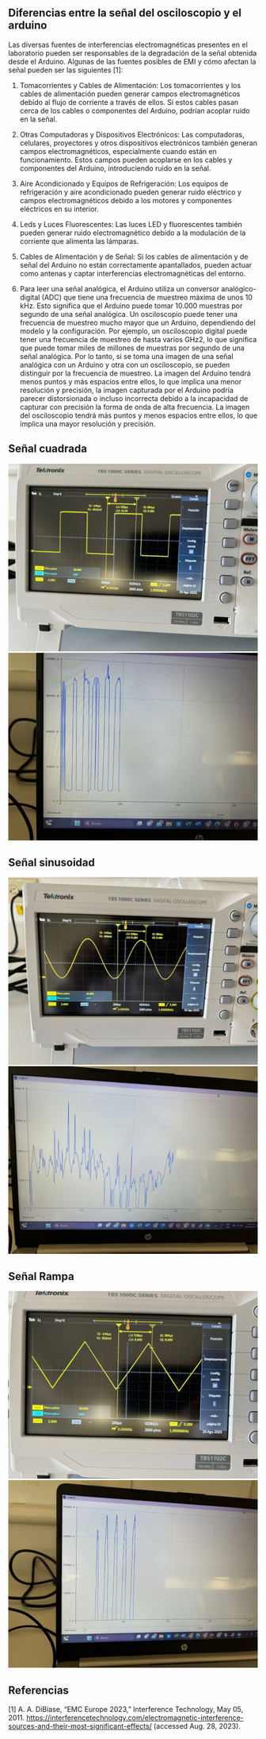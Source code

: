 ## Diferencias entre la señal del osciloscopio y el arduino

Las diversas fuentes de interferencias electromagnéticas presentes en el laboratorio pueden ser responsables de la degradación de la señal obtenida desde el Arduino. Algunas de las fuentes posibles de EMI y cómo afectan la señal pueden ser las siguientes [1]:

1. Tomacorrientes y Cables de Alimentación: Los tomacorrientes y los cables de alimentación pueden generar campos electromagnéticos debido al flujo de corriente a través de ellos. Si estos cables pasan cerca de los cables o componentes del Arduino, podrían acoplar ruido en la señal.

2. Otras Computadoras y Dispositivos Electrónicos: Las computadoras, celulares, proyectores y otros dispositivos electrónicos también generan campos electromagnéticos, especialmente cuando están en funcionamiento. Estos campos pueden acoplarse en los cables y componentes del Arduino, introduciendo ruido en la señal.

3. Aire Acondicionado y Equipos de Refrigeración: Los equipos de refrigeración y aire acondicionado pueden generar ruido eléctrico y campos electromagnéticos debido a los motores y componentes eléctricos en su interior.

4. Leds y Luces Fluorescentes: Las luces LED y fluorescentes también pueden generar ruido electromagnético debido a la modulación de la corriente que alimenta las lámparas.

5. Cables de Alimentación y de Señal: Si los cables de alimentación y de señal del Arduino no están correctamente apantallados, pueden actuar como antenas y captar interferencias electromagnéticas del entorno.

6. Para leer una señal analógica, el Arduino utiliza un conversor analógico-digital (ADC) que tiene una frecuencia de muestreo máxima de unos 10 kHz. Esto significa que el Arduino puede tomar 10.000 muestras por segundo de una señal analógica.
Un osciloscopio puede tener una frecuencia de muestreo mucho mayor que un Arduino, dependiendo del modelo y la configuración. Por ejemplo, un osciloscopio digital puede tener una frecuencia de muestreo de hasta varios GHz2, lo que significa que puede tomar miles de millones de muestras por segundo de una señal analógica.
Por lo tanto, si se toma una imagen de una señal analógica con un Arduino y otra con un osciloscopio, se pueden distinguir por la frecuencia de muestreo. La imagen del Arduino tendrá menos puntos y más espacios entre ellos, lo que implica una menor resolución y precisión, la imagen capturada por el Arduino podría parecer distorsionada o incluso incorrecta debido a la incapacidad de capturar con precisión la forma de onda de alta frecuencia. La imagen del osciloscopio tendrá más puntos y menos espacios entre ellos, lo que implica una mayor resolución y precisión.

## Señal cuadrada

![Señal cuadrada - Osciloscopio](../../img/Senalcuadrada_osci.jpg)
![Señal cuadrada - Arduino](../../img/Senalcuadrada_ardu.jpg)


## Señal sinusoidad

![Señal sinusoidal - Osciloscopio](../../img/SenalSinusoidad_osci.jpg)
![Señal sinusoidal - Arduino](../../img/SenalSinusoidal_ardu.jpg)


## Señal Rampa

![Señal rampa - Osciloscopio](../../img/Rampa_osci.jpg)
![Señal rampa - Arduino](../../img/Rampa_ardu.jpg)
## Referencias

[1]
A. A. DiBiase, “EMC Europe 2023,” Interference Technology, May 05, 2011. https://interferencetechnology.com/electromagnetic-interference-sources-and-their-most-significant-effects/ (accessed Aug. 28, 2023).
